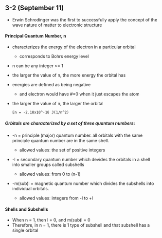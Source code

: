 ## 3-2 (September 11)

- Erwin Schrodinger was the first to successfully apply the concept of the wave nature of matter to electronic structure

#### Principal Quantum Number, n
- characterizes the energy of the electron in a particular orbital
  - corresponds to Bohrs energy level
- n can be any integer >= 1

- the larger the value of n, the more energy the orbital has
- energies are defined as being negative
  - and electron would have #=0 when it just escapes the atom
- the larger the value of n, the larger the orbital

  `En = -2.18x10^-18 J(1/n^2)`

##### **Orbitals are characterized by a set of three quantum numbers**:
- -n = principle (major) quantum number. all orbitals with the same principle quantum number are in the same shell.
  - allowed values: the set of positive integers

- -l = secondary quantum number which devides the orbitals in a shell into smaller groups called subshells
  - allowed values: from 0 to (n-1)

- -m(sub)l = magnetic quantum number which divides the subshells into individual orbitals.
  - allowed values: integers from -l to +l

#### Shells and Subshells
- When n = 1, then l = 0, and m(sub)l = 0
- Therefore, in n = 1, there is 1 type of subshell and that subshell has a single orbital
